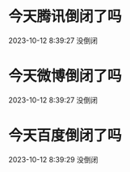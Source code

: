 # 今天腾讯倒闭了吗

2023-10-12 8:39:27 没倒闭

# 今天微博倒闭了吗

2023-10-12 8:39:27 没倒闭

# 今天百度倒闭了吗

2023-10-12 8:39:29 没倒闭

